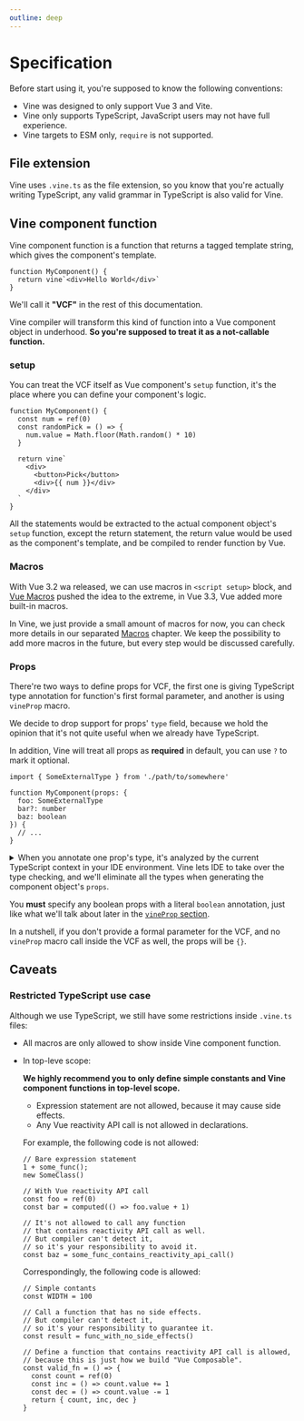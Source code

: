 ```yaml
---
outline: deep
---
```


# Specification

Before start using it, you're supposed to know the following conventions:

- Vine was designed to only support Vue 3 and Vite.
- Vine only supports TypeScript, JavaScript users may not have full experience.
- Vine targets to ESM only, `require` is not supported.

## File extension

Vine uses `.vine.ts` as the file extension, so you know that you're actually writing TypeScript, any valid grammar in TypeScript is also valid for Vine.

## Vine component function

Vine component function is a function that returns a tagged template string, which gives the component's template.

```vue-vine
function MyComponent() {
  return vine`<div>Hello World</div>`
}
```

We'll call it **"VCF"** in the rest of this documentation.

Vine compiler will transform this kind of function into a Vue component object in underhood. **So you're supposed to treat it as a not-callable function.**

### setup

You can treat the VCF itself as Vue component's `setup` function, it's the place where you can define your component's logic.

```vue-vine
function MyComponent() {
  const num = ref(0)
  const randomPick = () => {
    num.value = Math.floor(Math.random() * 10)
  }

  return vine`
    <div>
      <button>Pick</button>
      <div>{{ num }}</div>
    </div>
  `
}
```

All the statements would be extracted to the actual component object's `setup` function, except the return statement, the return value would be used as the component's template, and be compiled to render function by Vue.

### Macros

With Vue 3.2 wa released, we can use macros in `<script setup>` block, and [Vue Macros](https://https://vue-macros.sxzz.moe/) pushed the idea to the extreme, in Vue 3.3, Vue added more built-in macros.

In Vine, we just provide a small amount of macros for now, you can check more details in our separated [Macros](/design/macros.html) chapter. We keep the possibility to add more macros in the future, but every step would be discussed carefully.

### Props

There're two ways to define props for VCF, the first one is giving TypeScript type annotation for function's first formal parameter, and another is using `vineProp` macro.

We decide to drop support for props' `type` field, because we hold the opinion that it's not quite useful when we already have TypeScript.

In addition, Vine will treat all props as **required** in default, you can use `?` to mark it optional.

```vue-vine
import { SomeExternalType } from './path/to/somewhere'

function MyComponent(props: {
  foo: SomeExternalType
  bar?: number
  baz: boolean
}) {
  // ...
}
```

<details>
  <summary style="cursor: pointer;">
When you annotate one prop's type, it's analyzed by the current TypeScript context in your IDE environment. Vine lets IDE to take over the type checking, and we'll eliminate all the types when generating the component object's <code>props</code>.
  </summary>

<i style="color: #6b6b6bc1;">
That opinionated behavior is by design from the beginning. Vue 3.3 add a self-implemented computation under the hood to analyze type, but it's no doubt that there will be many unexpected edge cases in the future.
</i>

</details>

You **must** specify any boolean props with a literal `boolean` annotation, just like what we'll talk about later in the [`vineProp` section](/design/macros#vineprop).

In a nutshell, if you don't provide a formal parameter for the VCF, and no `vineProp` macro call inside the VCF as well, the props will be `{}`.

## Caveats

### Restricted TypeScript use case

Although we use TypeScript, we still have some restrictions inside `.vine.ts` files:

- All macros are only allowed to show inside Vine component function.

- In top-leve scope:

  **We highly recommend you to only define simple constants and Vine component functions in top-level scope.**

  - Expression statement are not allowed, because it may cause side effects.
  - Any Vue reactivity API call is not allowed in declarations.

  For example, the following code is not allowed:

  ```vue-vine
  // Bare expression statement
  1 + some_func();
  new SomeClass()

  // With Vue reactivity API call
  const foo = ref(0)
  const bar = computed(() => foo.value + 1)

  // It's not allowed to call any function
  // that contains reactivity API call as well.
  // But compiler can't detect it,
  // so it's your responsibility to avoid it.
  const baz = some_func_contains_reactivity_api_call()
  ```

  Correspondingly, the following code is allowed:

  ```vue-vine
  // Simple contants
  const WIDTH = 100

  // Call a function that has no side effects.
  // But compiler can't detect it,
  // so it's your responsibility to guarantee it.
  const result = func_with_no_side_effects()

  // Define a function that contains reactivity API call is allowed,
  // because this is just how we build "Vue Composable".
  const valid_fn = () => {
    const count = ref(0)
    const inc = () => count.value += 1
    const dec = () => count.value -= 1
    return { count, inc, dec }
  }
  ```
